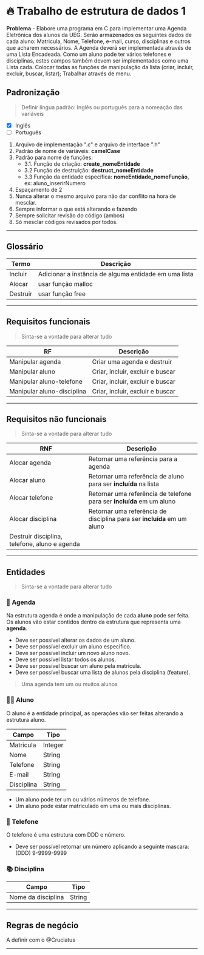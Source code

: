 

# 🔥 Trabalho de estrutura de dados 1

**Problema** - Elabore uma programa em C para implementar uma Agenda Eletrônica dos alunos da UEG. Serão armazenados os seguintes dados de cada aluno: Matricula, Nome, Telefone, e-mail, curso, disciplinas e outros que acharem necessários. A Agenda deverá ser implementada através de uma Lista Encadeada. Como um aluno pode ter vários telefones e disciplinas, estes campos também devem ser implementados como uma Lista cada. Colocar todas as funções de manipulação da lista (criar, incluir, excluir, buscar, listar); Trabalhar através de menu. 

## Padronização

> Definir lingua padrão: Inglês ou português para a nomeação das variáveis
- [x] Inglês   
- [ ] Português 

 1. Arquivo de implementação ".c" e arquivo de interface ".h"
 2. Padrão de nome de variáveis: **camelCase**
 3. Padrão para nome de funções: 
	- 3.1. Função de criação: **create_nomeEntidade**
	- 3.2 Função de destruição: **destruct_nomeEntidade**
	- 3.3 Função da entidade especifica:  **nomeEntidade_nomeFunção**, ex: aluno_inserirNumero
4. Espaçamento de 2
5. Nunca alterar o mesmo arquivo para não dar conflito na hora de mesclar.
6. Sempre informar o que está alterando e fazendo
7. Sempre solicitar revisão do código (ambos)
8. Só mesclar códigos revisados por todos.
 

---

## Glossário

|Termo| Descrição |
|--|--|
| Incluir | Adicionar a instância de alguma entidade em uma lista  |
| Alocar | usar função malloc |
| Destruir | usar função free |

---

## Requisitos funcionais

> Sinta-se a vontade para alterar tudo

|RF| Descrição |
|--|--|
| Manipular agenda | Criar uma agenda e destruir  |
| Manipular aluno | Criar, incluir, excluir e buscar  |
| Manipular aluno-telefone | Criar, incluir, excluir e buscar  |
| Manipular aluno-disciplina | Criar, incluir, excluir e buscar  |

---

## Requisitos não funcionais

> Sinta-se a vontade para alterar tudo

|RNF| Descrição |
|--|--|
| Alocar agenda | Retornar uma referência para a agenda |
| Alocar aluno | Retornar uma referência de aluno para ser **incluída** na lista |
| Alocar telefone | Retornar uma referência de telefone para ser **incluída** em um aluno |
| Alocar disciplina | Retornar uma referência de disciplina para ser **incluída** em um aluno |
| Destruir disciplina, telefone, aluno e agenda |

---

## Entidades

> Sinta-se a vontade para alterar tudo

### 📅 Agenda 

Na estrutura agenda é onde a manipulação de cada __aluno__ pode ser feita.
Os alunos vão estar contidos dentro da estrutura que representa uma __agenda__. 
* Deve ser possível alterar os dados de um aluno.
* Deve ser possível excluir um aluno especifico.
* Deve ser possível incluir um novo aluno novo.
* Deve ser possível listar todos os alunos.
* Deve ser possível buscar um aluno pela matricula.
* Deve ser possível buscar uma lista de alunos pela disciplina (feature).

> Uma agenda tem um ou muitos alunos

### 🧑‍🎓 Aluno 

O aluno é a entidade principal, as operações vão ser feitas alterando a estrutura aluno.  

| Campo | Tipo |
|--|--|
|Matricula  | Integer  |
|Nome  | String  |
|Telefone  | String  |
|E-mail  | String  |
|Disciplina  | String  |

* Um aluno pode ter um ou vários números de telefone.
* Um aluno pode estar matriculado em uma ou mais disciplinas.

### 📱 Telefone

O telefone é uma estrutura com  DDD e número.
* Deve ser possível retornar um número aplicando a seguinte mascara: (DDD) 9-9999-9999

### 📚 Disciplina

|Campo| Tipo |
|--|--|
| Nome da disciplina | String |

--- 

 ## Regras de negócio

A definir com o @Cruciatus

---
